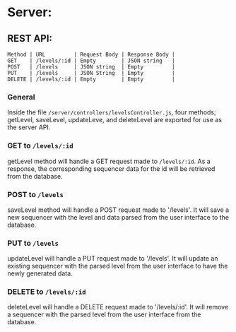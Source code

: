 Server:
=======

REST API:
---------

```
Method | URL         | Request Body | Response Body |
GET    | /levels/:id | Empty        | JSON string   |
POST   | /levels     | JSON string  | Empty         |
PUT    | /levels     | JSON String  | Empty         |
DELETE | /levels/:id | Empty        | Empty         |
```

### General
Inside the file `/server/controllers/levelsController.js`, four methods; getLevel, saveLevel, updateLeve, and deleteLevel are exported for use as the server API.

### GET to `/levels/:id`
getLevel method will handle a GET request made to `/levels/:id`. As a response, the corresponding sequencer data for the id will be retrieved from the database.

### POST to `/levels`
saveLevel method will handle a POST request made to '/levels'. It will save a new sequencer with the level and data parsed from the user interface to the database.

### PUT to `/levels`
updateLevel will handle a PUT request made to '/levels'. It will update an existing sequencer with the parsed level from the user interface to have the newly generated data.

### DELETE to `/levels/:id`
deleteLevel will handle a DELETE request made to '/levels/:id'. It will remove a sequencer with the parsed level from the user interface from the database.
